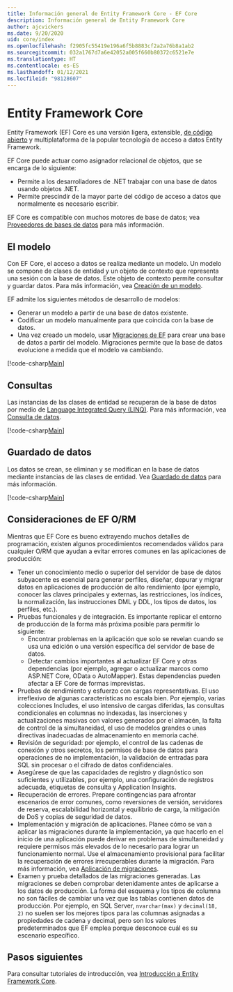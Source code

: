 ```yaml
---
title: Información general de Entity Framework Core - EF Core
description: Información general de Entity Framework Core
author: ajcvickers
ms.date: 9/20/2020
uid: core/index
ms.openlocfilehash: f2905fc55419e196a6f5b8883cf2a2a76b8a1ab2
ms.sourcegitcommit: 032a1767d7a6e42052a005f660b80372c6521e7e
ms.translationtype: HT
ms.contentlocale: es-ES
ms.lasthandoff: 01/12/2021
ms.locfileid: "98128607"
---
```

# <a name="entity-framework-core"></a>Entity Framework Core

Entity Framework (EF) Core es una versión ligera, extensible, [de código abierto](https://github.com/dotnet/efcore) y multiplataforma de la popular tecnología de acceso a datos Entity Framework.

EF Core puede actuar como asignador relacional de objetos, que se encarga de lo siguiente:

* Permite a los desarrolladores de .NET trabajar con una base de datos usando objetos .NET.
* Permite prescindir de la mayor parte del código de acceso a datos que normalmente es necesario escribir.

EF Core es compatible con muchos motores de base de datos; vea [Proveedores de bases de datos](xref:core/providers/index) para más información.

## <a name="the-model"></a>El modelo

Con EF Core, el acceso a datos se realiza mediante un modelo. Un modelo se compone de clases de entidad y un objeto de contexto que representa una sesión con la base de datos. Este objeto de contexto permite consultar y guardar datos. Para más información, vea [Creación de un modelo](xref:core/modeling/index).

EF admite los siguientes métodos de desarrollo de modelos:

* Generar un modelo a partir de una base de datos existente.
* Codificar un modelo manualmente para que coincida con la base de datos.
* Una vez creado un modelo, usar [Migraciones de EF](xref:core/managing-schemas/migrations/index) para crear una base de datos a partir del modelo. Migraciones permite que la base de datos evolucione a medida que el modelo va cambiando.

[!code-csharp[Main](../../samples/core/Intro/Model.cs)]

## <a name="querying"></a>Consultas

Las instancias de las clases de entidad se recuperan de la base de datos por medio de [Language Integrated Query (LINQ)](/dotnet/csharp/programming-guide/concepts/linq/). Para más información, vea [Consulta de datos](xref:core/querying/index).

[!code-csharp[Main](../../samples/core/Intro/Program.cs#Querying)]

## <a name="saving-data"></a>Guardado de datos

Los datos se crean, se eliminan y se modifican en la base de datos mediante instancias de las clases de entidad. Vea [Guardado de datos](xref:core/saving/index) para más información.

[!code-csharp[Main](../../samples/core/Intro/Program.cs#SavingData)]

## <a name="ef-orm-considerations"></a>Consideraciones de EF O/RM

Mientras que EF Core es bueno extrayendo muchos detalles de programación, existen algunos procedimientos recomendados válidos para cualquier O/RM que ayudan a evitar errores comunes en las aplicaciones de producción:

* Tener un conocimiento medio o superior del servidor de base de datos subyacente es esencial para generar perfiles, diseñar, depurar y migrar datos en aplicaciones de producción de alto rendimiento (por ejemplo, conocer las claves principales y externas, las restricciones, los índices, la normalización, las instrucciones DML y DDL, los tipos de datos, los perfiles, etc.).
* Pruebas funcionales y de integración.  Es importante replicar el entorno de producción de la forma más próxima posible para permitir lo siguiente:
  * Encontrar problemas en la aplicación que solo se revelan cuando se usa una edición o una versión específica del servidor de base de datos.
  * Detectar cambios importantes al actualizar EF Core y otras dependencias (por ejemplo, agregar o actualizar marcos como ASP.NET Core, OData o AutoMapper). Estas dependencias pueden afectar a EF Core de formas imprevistas.
* Pruebas de rendimiento y esfuerzo con cargas representativas. El uso irreflexivo de algunas características no escala bien. Por ejemplo, varias colecciones Includes, el uso intensivo de cargas diferidas, las consultas condicionales en columnas no indexadas, las inserciones y actualizaciones masivas con valores generados por el almacén, la falta de control de la simultaneidad, el uso de modelos grandes o unas directivas inadecuadas de almacenamiento en memoria caché.
* Revisión de seguridad: por ejemplo, el control de las cadenas de conexión y otros secretos, los permisos de base de datos para operaciones de no implementación, la validación de entradas para SQL sin procesar o el cifrado de datos confidenciales.
* Asegúrese de que las capacidades de registro y diagnóstico son suficientes y utilizables, por ejemplo, una configuración de registros adecuada, etiquetas de consulta y Application Insights.
* Recuperación de errores. Prepare contingencias para afrontar escenarios de error comunes, como reversiones de versión, servidores de reserva, escalabilidad horizontal y equilibrio de carga, la mitigación de DoS y copias de seguridad de datos.
* Implementación y migración de aplicaciones. Planee cómo se van a aplicar las migraciones durante la implementación, ya que hacerlo en el inicio de una aplicación puede derivar en problemas de simultaneidad y requiere permisos más elevados de lo necesario para lograr un funcionamiento normal. Use el almacenamiento provisional para facilitar la recuperación de errores irrecuperables durante la migración. Para más información, vea [Aplicación de migraciones](xref:core/managing-schemas/migrations/applying).
* Examen y prueba detallados de las migraciones generadas. Las migraciones se deben comprobar detenidamente antes de aplicarse a los datos de producción. La forma del esquema y los tipos de columna no son fáciles de cambiar una vez que las tablas contienen datos de producción. Por ejemplo, en SQL Server, `nvarchar(max)` y `decimal(18, 2)` no suelen ser los mejores tipos para las columnas asignadas a propiedades de cadena y decimal, pero son los valores predeterminados que EF emplea porque desconoce cuál es su escenario específico.

## <a name="next-steps"></a>Pasos siguientes

Para consultar tutoriales de introducción, vea [Introducción a Entity Framework Core](xref:core/get-started/overview/first-app).
